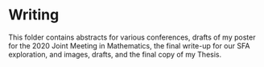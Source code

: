 Writing
========

This folder contains abstracts for various conferences, drafts of my poster for the 2020 Joint Meeting in Mathematics, the final write-up for our SFA exploration, and images, drafts, and the final copy of my Thesis.